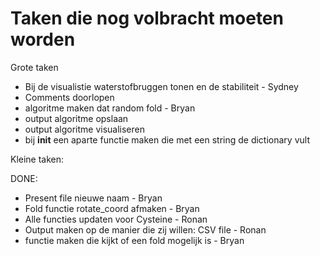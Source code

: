 # Taken die nog volbracht moeten worden

Grote taken


- Bij de visualistie waterstofbruggen tonen en de stabiliteit - Sydney
- Comments doorlopen
- algoritme maken dat random fold - Bryan
- output algoritme opslaan
- output algoritme visualiseren
- bij __init__ een aparte functie maken die met een string de dictionary vult

Kleine taken:

DONE:
- Present file nieuwe naam - Bryan
- Fold functie rotate_coord afmaken - Bryan
- Alle functies updaten voor Cysteine - Ronan
- Output maken op de manier die zij willen: CSV file - Ronan
- functie maken die kijkt of een fold mogelijk is - Bryan